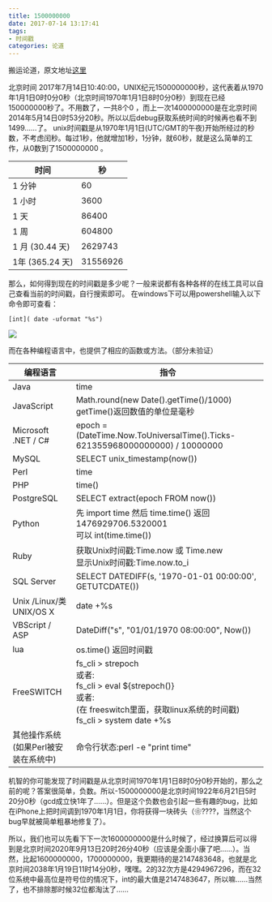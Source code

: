 ```yaml
---
title: 1500000000
date: 2017-07-14 13:17:41
tags:
- 时间戳
categories: 论道
---
```

搬运论道，原文地址[这里][1]

北京时间 2017年7月14日10:40:00，UNIX纪元1500000000秒，这代表着从1970年1月1日0时0分0秒（北京时间1970年1月1日8时0分0秒）到现在已经150000000秒了。不用数了，一共8个0 ，而上一次1400000000是在北京时间2014年5月14日0时53分20秒。所以以后debug获取系统时间的时候再也看不到1499……了。
unix时间戳是从1970年1月1日(UTC/GMT的午夜)开始所经过的秒数，不考虑闰秒。每过1秒，他就增加1秒，1分钟，就60秒，就是这么简单的工作，从0数到了1500000000 。
<!--more-->

时间|秒
---|---
1 分钟|60
1 小时|3600
1 天|86400
1 周|604800
1 月 (30.44 天)|2629743
1年 (365.24 天)|31556926

那么，如何得到现在的时间戳是多少呢？一般来说都有各种各样的在线工具可以自己查看当前的时间戳，自行搜索即可。
在windows下可以用powershell输入以下命令即可查看：

``` 
[int]( date -uformat "%s")
```
<img src="https://www.lundao.com/uploads/article/20170713//6a78b8ce6857dd451df639e7fe3566b6.png" />

而在各种编程语言中，也提供了相应的函数或方法。（部分未验证）

编程语言|指令
---|----
Java|time
JavaScript|Math.round(new Date().getTime()/1000)<br/>getTime()返回数值的单位是毫秒
Microsoft .NET / C#|epoch = (DateTime.Now.ToUniversalTime().Ticks-621355968000000000) / 10000000
MySQL|SELECT unix_timestamp(now())
Perl|time
PHP|time()
PostgreSQL|SELECT extract(epoch FROM now())
Python|先 import time 然后 time.time() 返回1476929706.5320001<br/>可以 int(time.time())
Ruby|获取Unix时间戳:Time.now 或 Time.new<br/>显示Unix时间戳:Time.now.to_i
SQL Server|SELECT DATEDIFF(s, '1970-01-01 00:00:00', GETUTCDATE())
Unix /Linux/类UNIX/OS X|date +%s
VBScript / ASP|DateDiff("s", "01/01/1970 08:00:00", Now())
lua|os.time() 返回时间戳
FreeSWITCH|fs_cli > strepoch<br/>或者:<br/>fs_cli > eval ${strepoch()}<br/>或者:<br/>(在 freeswitch里面，获取linux系统的时间戳)<br/>fs_cli > system date +%s
其他操作系统<br/>(如果Perl被安装在系统中)|命令行状态:perl -e "print time"

机智的你可能发现了时间戳是从北京时间1970年1月1日8时0分0秒开始的，那么之前的呢？答案很简单，负数。所以-1500000000是北京时间1922年6月21日5时20分0秒（gcd成立快1年了……）。但是这个负数也会引起一些有趣的bug，比如在iPhone上把时间调到1970年1月1日，你将获得一块砖头（❀????，当然这个bug早就被简单粗暴地修复了）。

所以，我们也可以先看下下一次1600000000是什么时候了，经过换算后可以得到是北京时间2020年9月13日20时26分40秒（应该是全面小康了吧……）。当然，比起1600000000，1700000000，我更期待的是2147483648，也就是北京时间2038年1月19日11时14分0秒，嘿嘿。2的32次方是4294967296，而在32位系统中最高位是符号位的情况下，int的最大值是2147483647，所以嘛……当然了，也不排除那时候32位都淘汰了……


  [1]: https://www.lundao.com/article/427